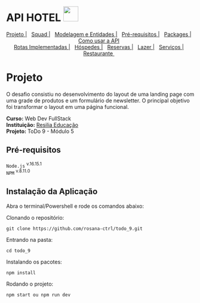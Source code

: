 # API HOTEL <img src="./src/assets/img/local_hotel-removebg-preview.png"  width="40px;">

<div id="inicio" align="center">
  <a href="#Projeto">Projeto  |</a>&nbsp;&nbsp;
  <a href="#Squad"> Squad  |</a>&nbsp;&nbsp;
  <a href="#modelagem-e-entidades"> Modelagem e Entidades |</a>&nbsp;&nbsp;
  <a href="#pré-requisitos"> Pré-requisitos  |</a>&nbsp;&nbsp;
  <a href="##packages"> Packages  |</a>&nbsp;&nbsp;
  <a href="#como-utilizar-a-api">Como usar a API</a>&nbsp;&nbsp;
</div>

<div align="center">
  <a href="#rotas-implementadas"> Rotas Implementadas  |</a>&nbsp;&nbsp;
   <a href="#hóspedes">Hóspedes    |</a>&nbsp;&nbsp;
    <a href="##reservas-1">Reservas  |</a>&nbsp;&nbsp;
     <a href="#lazer">Lazer  |</a>&nbsp;&nbsp;
      <a href="#servicos">Serviços  |</a>&nbsp;&nbsp;
       <a href="#restaurante">Restaurante  </a>&nbsp;&nbsp;
</div>

# Projeto

O desafio consistiu no desenvolvimento do layout de uma landing page com uma grade
de produtos e um formulário de newsletter. O principal objetivo foi transformar o
layout em uma página funcional.

**Curso:** Web Dev FullStack <br>
**Instituição:** [Resilia Educação](https://www.resilia.com.br/) <br>
**Projeto:** ToDo 9 - Módulo 5<br>

## Pré-requisitos

`Node.js` <sup> v.16.15.1 </sup><br>
`NPM` <sup>v.8.11.0 </sup><br>

## Instalação da Aplicação

Abra o terminal/Powershell e rode os comandos abaixo:

Clonando o repositório:

```
git clone https://github.com/rosana-ctrl/todo_9.git
```

Entrando na pasta:

```
cd todo_9
```

Instalando os pacotes:

```
npm install
```

Rodando o projeto:

```
npm start ou npm run dev
```
